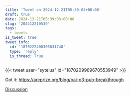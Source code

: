 ```yaml
---
title: 'Tweet on 2024-12-21T05:39:03+00:00'
draft: true
date: 2024-12-21T05:39:03+00:00
slug: '202412210539'
tags:
  - tweets
is_tweet: true
tweet_info:
  id: '1870222408306831748'
  type: 'reply'
  is_thread: True
---
```




{{< tweet user="sytelus" id="1870209969670553949" >}}

Got it: <https://arcprize.org/blog/oai-o3-pub-breakthrough>

[Discussion](https://x.com/sytelus/status/1870222408306831748)
